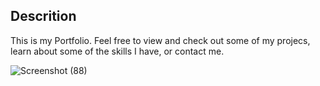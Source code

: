 ## Descrition
This is my Portfolio. Feel free to view and check out some of my projecs, learn about some of the skills I have, or contact me.


![Screenshot (88)](https://user-images.githubusercontent.com/43353267/68257815-6cd6f380-ffe9-11e9-8abe-ed95f70b9054.png)
